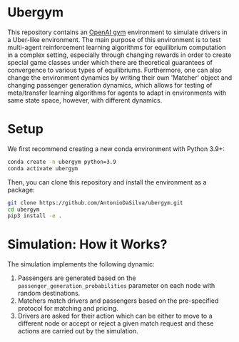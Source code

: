 # Ubergym

This repository contains an [OpenAI gym](https://gym.openai.com/) environment to simulate drivers in a Uber-like environment. The main purpose of this environment is to test multi-agent reinforcement learning algorithms for equilibrium computation in a complex setting, especially through changing rewards in order to create special game classes under which there are theoretical guarantees of convergence to various types of equilibriums. Furthermore, one can also change the environment dynamics by writing their own 'Matcher' object and changing passenger generation dynamics, which allows for testing of meta/transfer learning algorithms for agents to adapt in environments with same state space, however, with different dynamics.

# Setup

We first recommend creating a new conda environment with Python 3.9+:

```bash
conda create -n ubergym python=3.9
conda activate ubergym
```

Then, you can clone this repository and install the environment as a package:

```bash
git clone https://github.com/AntonioDaSilva/ubergym.git
cd ubergym
pip3 install -e .
```

# Simulation: How it Works?

The simulation implements the following dynamic:

1. Passengers are generated based on the `passenger_generation_probabilities` parameter on each node with random destinations.
2. Matchers match drivers and passengers based on the pre-specified protocol for matching and pricing.
3. Drivers are asked for their action which can be either to move to a different node or accept or reject a given match request and these actions are carried out by the simulation.